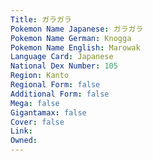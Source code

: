 ```yaml
---
﻿Title: ガラガラ
Pokemon Name Japanese: ガラガラ
Pokemon Name German: Knogga
Pokemon Name English: Marowak
Language Card: Japanese
National Dex Number: 105
Region: Kanto
Regional Form: false
Additional Form: false
Mega: false
Gigantamax: false
Cover: false
Link: 
Owned: 
---
```

